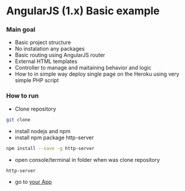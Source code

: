 # AngularJS (1.x) Basic example
### Main goal
- Basic project structure
- No instalation any packages
- Basic routing using AngularJS router
- External HTML templates
- Controller to manage and maitaining behavior and logic
- How to in simple way deploy single page on the Heroku using very simple PHP script

### How to run 
- Clone repository
```sh
git clone 
```
- install nodejs and npm 
- install npm package http-server
```sh
npm install --save -g http-server
```
- open console/terminal in folder when was clone repository
```sh
http-server
```
- go to [your App](localhost:8080/)
